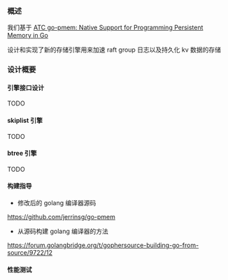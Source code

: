 ### 概述

我们基于 [ATC go-pmem: Native Support for Programming Persistent Memory in Go](https://www.usenix.org/system/files/atc20-george.pdf)

设计和实现了新的存储引擎用来加速 raft group 日志以及持久化 kv 数据的存储

### 设计概要

#### 引擎接口设计

TODO

#### skiplist 引擎

TODO

#### btree 引擎

TODO

#### 构建指导

- 修改后的 golang 编译器源码

https://github.com/jerrinsg/go-pmem

- 从源码构建 golang 编译器的方法

https://forum.golangbridge.org/t/gophersource-building-go-from-source/9722/12

#### 性能测试
